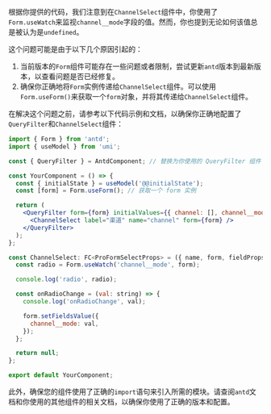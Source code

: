 根据你提供的代码，我们注意到在`ChannelSelect`组件中，你使用了`Form.useWatch`来监视`channel__mode`字段的值。然而，你也提到无论如何该值总是被认为是`undefined`。

这个问题可能是由于以下几个原因引起的：

1. 当前版本的`Form`组件可能存在一些问题或者限制，尝试更新`antd`版本到最新版本，以查看问题是否已经修复。
2. 确保你正确地将`Form`实例传递给`ChannelSelect`组件。可以使用`Form.useForm()`来获取一个`form`对象，并将其传递给`ChannelSelect`组件。

在解决这个问题之前，请参考以下代码示例和文档，以确保你正确地配置了`QueryFilter`和`ChannelSelect`组件：

```jsx
import { Form } from 'antd';
import { useModel } from 'umi';

const { QueryFilter } = AntdComponent; // 替换为你使用的 QueryFilter 组件

const YourComponent = () => {
  const { initialState } = useModel('@@initialState');
  const [form] = Form.useForm(); // 获取一个 form 实例

  return (
    <QueryFilter form={form} initialValues={{ channel: [], channel__mode: '121' }}>
      <ChannelSelect label="渠道" name="channel" form={form} />
    </QueryFilter>
  );
};

const ChannelSelect: FC<ProFormSelectProps> = ({ name, form, fieldProps, placeholder, ...other }) => {
  const radio = Form.useWatch('channel__mode', form);

  console.log('radio', radio);

  const onRadioChange = (val: string) => {
    console.log('onRadioChange', val);

    form.setFieldsValue({
      channel__mode: val,
    });
  };

  return null;
};

export default YourComponent;
```

此外，确保您的组件使用了正确的`import`语句来引入所需的模块。请查阅`antd`文档和你使用的其他组件的相关文档，以确保你使用了正确的版本和配置。
